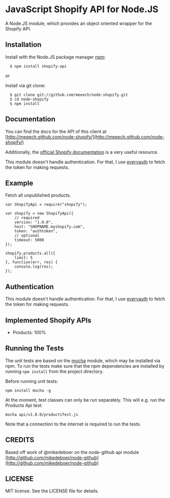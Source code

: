 # JavaScript Shopify API for Node.JS

A Node.JS module, which provides an object oriented wrapper for the Shopify API.

## Installation

  Install with the Node.JS package manager [npm](http://npmjs.org/):

      $ npm install shopify-api

or

  Install via git clone:

      $ git clone git://github.com/meeech/node-shopify.git
      $ cd node-shopify
      $ npm install

## Documentation

You can find the docs for the API of this client at [http://meeech.github.com/node-shopify/](http://meeech.github.com/node-shopify/)

Additionally, the [official Shopify documentation](http://api.shopify.com/)
is a very useful resource.

This module doesn't handle authentication. For that, I use [everyauth](https://github.com/bnoguchi/everyauth) to fetch the token for making requests.

## Example

Fetch all unpublished products.

    var ShopifyApi = require("shopify");

    var shopify = new ShopifyApi({
        // required
        version: "1.0.0",
        host: "SHOPNAME.myshopify.com",
        token: "authtoken",
        // optional
        timeout: 5000
    });
    
    shopify.products.all({
        limit: 5
    }, function(err, res) {
        console.log(res);
    });

## Authentication

This module doesn't handle authentication. For that, I use [everyauth](https://github.com/bnoguchi/everyauth) to fetch the token for making requests.

## Implemented Shopify APIs

* Products: 100%

## Running the Tests

The unit tests are based on the [mocha](http://visionmedia.github.com/mocha/)
module, which may be installed via npm. To run the tests make sure that the
npm dependencies are installed by running `npm install` from the project directory.

Before running unit tests:

    npm install mocha -g

At the moment, test classes can only be run separately. This will e.g. run the Products Api test:

    mocha api/v1.0.0/productsTest.js

Note that a connection to the internet is required to run the tests.

## CREDITS

Based off work of @mikedeboer on the node-github api module [http://github.com/mikedeboer/node-github](http://github.com/mikedeboer/node-github)

## LICENSE

MIT license. See the LICENSE file for details.
